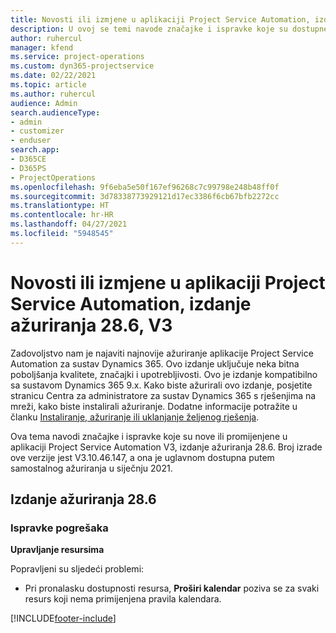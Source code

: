 ```yaml
---
title: Novosti ili izmjene u aplikaciji Project Service Automation, izdanje ažuriranja 28.6, hitni popravak, V3
description: U ovoj se temi navode značajke i ispravke koje su dostupne u izdanju ažuriranja 28.6. hitnog popravka aplikacije Project Service Automation, V3.
author: ruhercul
manager: kfend
ms.service: project-operations
ms.custom: dyn365-projectservice
ms.date: 02/22/2021
ms.topic: article
ms.author: ruhercul
audience: Admin
search.audienceType:
- admin
- customizer
- enduser
search.app:
- D365CE
- D365PS
- ProjectOperations
ms.openlocfilehash: 9f6eba5e50f167ef96268c7c99798e248b48ff0f
ms.sourcegitcommit: 3d78338773929121d17ec3386f6cb67bfb2272cc
ms.translationtype: HT
ms.contentlocale: hr-HR
ms.lasthandoff: 04/27/2021
ms.locfileid: "5948545"
---
```

# <a name="whats-new-or-changed-in-project-service-automation-update-release-286-v3"></a>Novosti ili izmjene u aplikaciji Project Service Automation, izdanje ažuriranja 28.6, V3

Zadovoljstvo nam je najaviti najnovije ažuriranje aplikacije Project Service Automation za sustav Dynamics 365. Ovo izdanje uključuje neka bitna poboljšanja kvalitete, značajki i upotrebljivosti. Ovo je izdanje kompatibilno sa sustavom Dynamics 365 9.x. Kako biste ažurirali ovo izdanje, posjetite stranicu Centra za administratore za sustav Dynamics 365 s rješenjima na mreži, kako biste instalirali ažuriranje. Dodatne informacije potražite u članku [Instaliranje, ažuriranje ili uklanjanje željenog rješenja](/power-platform/admin/install-remove-preferred-solution).

Ova tema navodi značajke i ispravke koje su nove ili promijenjene u aplikaciji Project Service Automation V3, izdanje ažuriranja 28.6. Broj izrade ove verzije jest V3.10.46.147, a ona je uglavnom dostupna putem samostalnog ažuriranja u siječnju 2021.

## <a name="update-release-286"></a>Izdanje ažuriranja 28.6

### <a name="bug-fixes"></a>Ispravke pogrešaka


**Upravljanje resursima**

Popravljeni su sljedeći problemi:

- Pri pronalasku dostupnosti resursa, **Proširi kalendar** poziva se za svaki resurs koji nema primijenjena pravila kalendara.


[!INCLUDE[footer-include](../includes/footer-banner.md)]